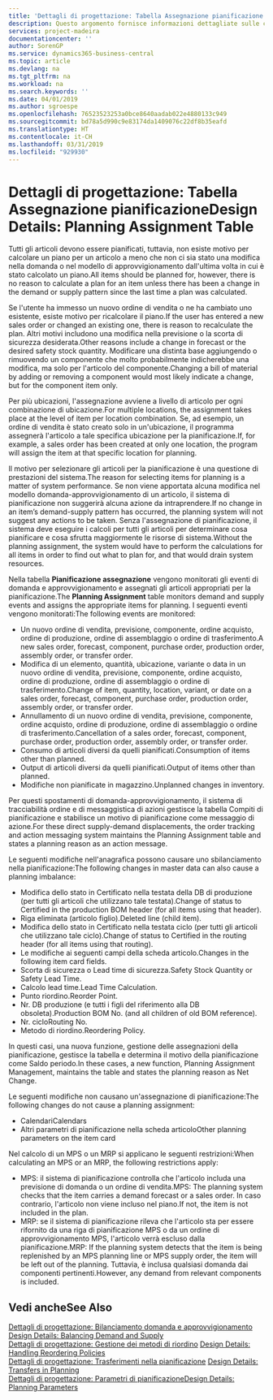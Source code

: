 ```yaml
---
title: 'Dettagli di progettazione: Tabella Assegnazione pianificazione | Microsoft Docs'
description: Questo argomento fornisce informazioni dettagliate sulle conseguenze relative alla modifica del metodo di pianificazione per un articolo.
services: project-madeira
documentationcenter: ''
author: SorenGP
ms.service: dynamics365-business-central
ms.topic: article
ms.devlang: na
ms.tgt_pltfrm: na
ms.workload: na
ms.search.keywords: ''
ms.date: 04/01/2019
ms.author: sgroespe
ms.openlocfilehash: 76523523253a0bce8640aadab022e4880133c949
ms.sourcegitcommit: bd78a5d990c9e83174da1409076c22df8b35eafd
ms.translationtype: HT
ms.contentlocale: it-CH
ms.lasthandoff: 03/31/2019
ms.locfileid: "929930"
---
```

# <a name="design-details-planning-assignment-table"></a><span data-ttu-id="54827-103">Dettagli di progettazione: Tabella Assegnazione pianificazione</span><span class="sxs-lookup"><span data-stu-id="54827-103">Design Details: Planning Assignment Table</span></span>
<span data-ttu-id="54827-104">Tutti gli articoli devono essere pianificati, tuttavia, non esiste motivo per calcolare un piano per un articolo a meno che non ci sia stato una modifica nella domanda o nel modello di approvvigionamento dall'ultima volta in cui è stato calcolato un piano.</span><span class="sxs-lookup"><span data-stu-id="54827-104">All items should be planned for, however, there is no reason to calculate a plan for an item unless there has been a change in the demand or supply pattern since the last time a plan was calculated.</span></span>  

<span data-ttu-id="54827-105">Se l'utente ha immesso un nuovo ordine di vendita o ne ha cambiato uno esistente, esiste motivo per ricalcolare il piano.</span><span class="sxs-lookup"><span data-stu-id="54827-105">If the user has entered a new sales order or changed an existing one, there is reason to recalculate the plan.</span></span> <span data-ttu-id="54827-106">Altri motivi includono una modifica nella previsione o la scorta di sicurezza desiderata.</span><span class="sxs-lookup"><span data-stu-id="54827-106">Other reasons include a change in forecast or the desired safety stock quantity.</span></span> <span data-ttu-id="54827-107">Modificare una distinta base aggiungendo o rimuovendo un componente che molto probabilmente indicherebbe una modifica, ma solo per l'articolo del componente.</span><span class="sxs-lookup"><span data-stu-id="54827-107">Changing a bill of material by adding or removing a component would most likely indicate a change, but for the component item only.</span></span>  

<span data-ttu-id="54827-108">Per più ubicazioni, l'assegnazione avviene a livello di articolo per ogni combinazione di ubicazione.</span><span class="sxs-lookup"><span data-stu-id="54827-108">For multiple locations, the assignment takes place at the level of item per location combination.</span></span> <span data-ttu-id="54827-109">Se, ad esempio, un ordine di vendita è stato creato solo in un'ubicazione, il programma assegnerà l'articolo a tale specifica ubicazione per la pianificazione.</span><span class="sxs-lookup"><span data-stu-id="54827-109">If, for example, a sales order has been created at only one location, the program will assign the item at that specific location for planning.</span></span>  

<span data-ttu-id="54827-110">Il motivo per selezionare gli articoli per la pianificazione è una questione di prestazioni del sistema.</span><span class="sxs-lookup"><span data-stu-id="54827-110">The reason for selecting items for planning is a matter of system performance.</span></span> <span data-ttu-id="54827-111">Se non viene apportata alcuna modifica nel modello domanda-approvvigionamento di un articolo, il sistema di pianificazione non suggerirà alcuna azione da intraprendere.</span><span class="sxs-lookup"><span data-stu-id="54827-111">If no change in an item’s demand-supply pattern has occurred, the planning system will not suggest any actions to be taken.</span></span> <span data-ttu-id="54827-112">Senza l'assegnazione di pianificazione, il sistema deve eseguire i calcoli per tutti gli articoli per determinare cosa pianificare e cosa sfrutta maggiormente le risorse di sistema.</span><span class="sxs-lookup"><span data-stu-id="54827-112">Without the planning assignment, the system would have to perform the calculations for all items in order to find out what to plan for, and that would drain system resources.</span></span>  

<span data-ttu-id="54827-113">Nella tabella **Pianificazione assegnazione** vengono monitorati gli eventi di domanda e approvvigionamento e assegnati gli articoli appropriati per la pianificazione.</span><span class="sxs-lookup"><span data-stu-id="54827-113">The **Planning Assignment** table monitors demand and supply events and assigns the appropriate items for planning.</span></span> <span data-ttu-id="54827-114">I seguenti eventi vengono monitorati:</span><span class="sxs-lookup"><span data-stu-id="54827-114">The following events are monitored:</span></span>  

* <span data-ttu-id="54827-115">Un nuovo ordine di vendita, previsione, componente, ordine acquisto, ordine di produzione, ordine di assemblaggio o ordine di trasferimento.</span><span class="sxs-lookup"><span data-stu-id="54827-115">A new sales order, forecast, component, purchase order, production order, assembly order, or transfer order.</span></span>  
* <span data-ttu-id="54827-116">Modifica di un elemento, quantità, ubicazione, variante o data in un nuovo ordine di vendita, previsione, componente, ordine acquisto, ordine di produzione, ordine di assemblaggio o ordine di trasferimento.</span><span class="sxs-lookup"><span data-stu-id="54827-116">Change of item, quantity, location, variant, or date on a sales order, forecast, component, purchase order, production order, assembly order, or transfer order.</span></span>  
* <span data-ttu-id="54827-117">Annullamento di un nuovo ordine di vendita, previsione, componente, ordine acquisto, ordine di produzione, ordine di assemblaggio o ordine di trasferimento.</span><span class="sxs-lookup"><span data-stu-id="54827-117">Cancellation of a sales order, forecast, component, purchase order, production order, assembly order, or transfer order.</span></span>  
* <span data-ttu-id="54827-118">Consumo di articoli diversi da quelli pianificati.</span><span class="sxs-lookup"><span data-stu-id="54827-118">Consumption of items other than planned.</span></span>  
* <span data-ttu-id="54827-119">Output di articoli diversi da quelli pianificati.</span><span class="sxs-lookup"><span data-stu-id="54827-119">Output of items other than planned.</span></span>  
* <span data-ttu-id="54827-120">Modifiche non pianificate in magazzino.</span><span class="sxs-lookup"><span data-stu-id="54827-120">Unplanned changes in inventory.</span></span>  

<span data-ttu-id="54827-121">Per questi spostamenti di domanda-approvvigionamento, il sistema di tracciabilità ordine e di messaggistica di azioni gestisce la tabella Compiti di pianificazione e stabilisce un motivo di pianificazione come messaggio di azione.</span><span class="sxs-lookup"><span data-stu-id="54827-121">For these direct supply-demand displacements, the order tracking and action messaging system maintains the Planning Assignment table and states a planning reason as an action message.</span></span>  

<span data-ttu-id="54827-122">Le seguenti modifiche nell'anagrafica possono causare uno sbilanciamento nella pianificazione:</span><span class="sxs-lookup"><span data-stu-id="54827-122">The following changes in master data can also cause a planning imbalance:</span></span>  

* <span data-ttu-id="54827-123">Modifica dello stato in Certificato nella testata della DB di produzione (per tutti gli articoli che utilizzano tale testata).</span><span class="sxs-lookup"><span data-stu-id="54827-123">Change of status to Certified in the production BOM header (for all items using that header).</span></span>  
* <span data-ttu-id="54827-124">Riga eliminata (articolo figlio).</span><span class="sxs-lookup"><span data-stu-id="54827-124">Deleted line (child item).</span></span>  
* <span data-ttu-id="54827-125">Modifica dello stato in Certificato nella testata ciclo (per tutti gli articoli che utilizzano tale ciclo).</span><span class="sxs-lookup"><span data-stu-id="54827-125">Change of status to Certified in the routing header (for all items using that routing).</span></span>  
* <span data-ttu-id="54827-126">Le modifiche ai seguenti campi della scheda articolo.</span><span class="sxs-lookup"><span data-stu-id="54827-126">Changes in the following item card fields.</span></span>  
* <span data-ttu-id="54827-127">Scorta di sicurezza o Lead time di sicurezza.</span><span class="sxs-lookup"><span data-stu-id="54827-127">Safety Stock Quantity or Safety Lead Time.</span></span>  
* <span data-ttu-id="54827-128">Calcolo lead time.</span><span class="sxs-lookup"><span data-stu-id="54827-128">Lead Time Calculation.</span></span>  
* <span data-ttu-id="54827-129">Punto riordino.</span><span class="sxs-lookup"><span data-stu-id="54827-129">Reorder Point.</span></span>  
* <span data-ttu-id="54827-130">Nr. DB produzione (e tutti i figli del riferimento alla DB obsoleta).</span><span class="sxs-lookup"><span data-stu-id="54827-130">Production BOM No. (and all children of old BOM reference).</span></span>  
* <span data-ttu-id="54827-131">Nr. ciclo</span><span class="sxs-lookup"><span data-stu-id="54827-131">Routing No.</span></span>  
* <span data-ttu-id="54827-132">Metodo di riordino.</span><span class="sxs-lookup"><span data-stu-id="54827-132">Reordering Policy.</span></span>  

<span data-ttu-id="54827-133">In questi casi, una nuova funzione, gestione delle assegnazioni della pianificazione, gestisce la tabella e determina il motivo della pianificazione come Saldo periodo.</span><span class="sxs-lookup"><span data-stu-id="54827-133">In these cases, a new function, Planning Assignment Management, maintains the table and states the planning reason as Net Change.</span></span>  

<span data-ttu-id="54827-134">Le seguenti modifiche non causano un'assegnazione di pianificazione:</span><span class="sxs-lookup"><span data-stu-id="54827-134">The following changes do not cause a planning assignment:</span></span>  

* <span data-ttu-id="54827-135">Calendari</span><span class="sxs-lookup"><span data-stu-id="54827-135">Calendars</span></span>  
* <span data-ttu-id="54827-136">Altri parametri di pianificazione nella scheda articolo</span><span class="sxs-lookup"><span data-stu-id="54827-136">Other planning parameters on the item card</span></span>  

<span data-ttu-id="54827-137">Nel calcolo di un MPS o un MRP si applicano le seguenti restrizioni:</span><span class="sxs-lookup"><span data-stu-id="54827-137">When calculating an MPS or an MRP, the following restrictions apply:</span></span>  

* <span data-ttu-id="54827-138">MPS: il sistema di pianificazione controlla che l'articolo includa una previsione di domanda o un ordine di vendita.</span><span class="sxs-lookup"><span data-stu-id="54827-138">MPS: The planning system checks that the item carries a demand forecast or a sales order.</span></span> <span data-ttu-id="54827-139">In caso contrario, l'articolo non viene incluso nel piano.</span><span class="sxs-lookup"><span data-stu-id="54827-139">If not, the item is not included in the plan.</span></span>  
* <span data-ttu-id="54827-140">MRP: se il sistema di pianificazione rileva che l'articolo sta per essere rifornito da una riga di pianificazione MPS o da un ordine di approvvigionamento MPS, l'articolo verrà escluso dalla pianificazione.</span><span class="sxs-lookup"><span data-stu-id="54827-140">MRP: If the planning system detects that the item is being replenished by an MPS planning line or MPS supply order, the item will be left out of the planning.</span></span> <span data-ttu-id="54827-141">Tuttavia, è inclusa qualsiasi domanda dai componenti pertinenti.</span><span class="sxs-lookup"><span data-stu-id="54827-141">However, any demand from relevant components is included.</span></span>  

## <a name="see-also"></a><span data-ttu-id="54827-142">Vedi anche</span><span class="sxs-lookup"><span data-stu-id="54827-142">See Also</span></span>  
<span data-ttu-id="54827-143">[Dettagli di progettazione: Bilanciamento domanda e approvvigionamento](design-details-balancing-demand-and-supply.md) </span><span class="sxs-lookup"><span data-stu-id="54827-143">[Design Details: Balancing Demand and Supply](design-details-balancing-demand-and-supply.md) </span></span>  
<span data-ttu-id="54827-144">[Dettagli di progettazione: Gestione dei metodi di riordino](design-details-handling-reordering-policies.md) </span><span class="sxs-lookup"><span data-stu-id="54827-144">[Design Details: Handling Reordering Policies](design-details-handling-reordering-policies.md) </span></span>  
<span data-ttu-id="54827-145">[Dettagli di progettazione: Trasferimenti nella pianificazione](design-details-transfers-in-planning.md) </span><span class="sxs-lookup"><span data-stu-id="54827-145">[Design Details: Transfers in Planning](design-details-transfers-in-planning.md) </span></span>  
[<span data-ttu-id="54827-146">Dettagli di progettazione: Parametri di pianificazione</span><span class="sxs-lookup"><span data-stu-id="54827-146">Design Details: Planning Parameters</span></span>](design-details-planning-parameters.md)  
